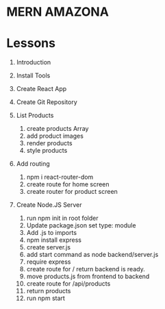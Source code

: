 # MERN AMAZONA

# Lessons

1. Introduction
2. Install Tools
3. Create React App
4. Create Git Repository

5. List Products

   1. create products Array
   2. add product images
   3. render products
   4. style products

6. Add routing

   1. npm i react-router-dom
   2. create route for home screen
   3. create router for product screen

7. Create Node.JS Server
   1. run npm init in root folder
   2. Update package.json set type: module
   3. Add .js to imports
   4. npm install express
   5. create server.js
   6. add start command as node backend/server.js
   7. require express
   8. create route for / return backend is ready.
   9. move products.js from frontend to backend
   10. create route for /api/products
   11. return products
   12. run npm start
